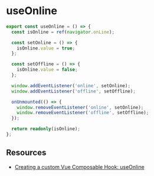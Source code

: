# useOnline

```typescript
export const useOnline = () => {
  const isOnline = ref(navigator.onLine);

  const setOnline = () => {
    isOnline.value = true;
  };

  const setOffline = () => {
    isOnline.value = false;
  };

  window.addEventListener('online', setOnline);
  window.addEventListener('offline', setOffline);

  onUnmounted(() => {
    window.removeEventListener('online', setOnline);
    window.removeEventListener('offline', setOffline);
  });

  return readonly(isOnline);
};
```

## Resources

- [Creating a custom Vue Composable Hook: useOnline](https://medium.com/@ankurr.singhal/creating-a-custom-vue-composable-hook-useonline-586280d774cf)
